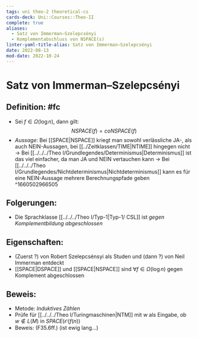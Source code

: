 ```yaml
---
tags: uni theo-2 theoretical-cs
cards-deck: Uni::Courses::Theo-II
complete: true
aliases:
  - Satz von Immerman–Szelepcsényi
  - Komplementabschluss von NSPACE(s)
linter-yaml-title-alias: Satz von Immerman–Szelepcsényi
date: 2022-08-13
mod-date: 2022-10-24
---
```


# Satz von Immerman–Szelepcsényi

## Definition: #fc
- Sei $f\in\Omega(\log n),$ dann gilt: $$NSPACE(f)=coNSPACE(f)$$
- *Aussage*: Bei [[SPACE|NSPACE]] kriegt man sowohl verlässliche JA-, als auch NEIN-Aussagen, bei [[../Zeitklassen/TIME|NTIME]] hingegen nicht
	-> Bei [[../../../Theo I/Grundlegendes/Determinismus|Determinismus]] ist das viel einfacher, da man JA und NEIN vertauchen kann
	-> Bei [[../../../Theo I/Grundlegendes/Nichtdeterminismus|Nichtdeterminismus]] kann es für eine NEIN-Aussage mehrere Berechnungspfade geben
^1660502966505

## Folgerungen:
- Die Sprachklasse [[../../../Theo I/Typ-1|Typ-1/ CSL]] ist *gegen Komplementbildung abgeschlossen*

## Eigenschaften:
- (Zuerst ?) von Robert Szelepcsénsyi als Studen und (dann ?) von Neil Immerman entdeckt
- [[SPACE|DSPACE]] und [[SPACE|NSPACE]] sind $\forall f\in\Omega(\log n)$ gegen Komplement abgeschlossen

## Beweis:
- Metode: *Induktives Zählen*
- Prüfe für [[../../../Theo I/Turingmaschinen|NTM]] mit $w$ als Eingabe, ob $w\notin L(M)$ in $SPACE(\mathcal{O}(f(n))$
- Beweis: (F35.6ff.) (ist ewig lang…)
